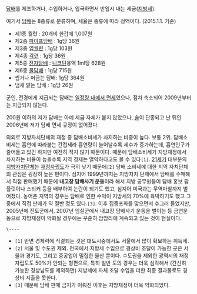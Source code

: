 [담배](%EB%8B%B4%EB%B0%B0.md)를 제조하거나, 수입하거나, 입국하면서 반입시 내는
세금([지방세](%EC%A7%80%EB%B0%A9%EC%84%B8.md)).

여기서 [담배](%EB%8B%B4%EB%B0%B0.md)는 8종류로 분류하며, 세율은 종류에 따라 정액이다. (2015.1.1. 기준)  

  * 제1종 궐련 : 20개비 한갑에 1,007원
  * 제2종 [파이프담배](%ED%8C%8C%EC%9D%B4%ED%94%84%20%EB%8B%B4%EB%B0%B0.md) : 1g당 36원
  * 제3종 [엽궐련](%EC%8B%9C%EA%B0%80.md) : 1g당 103원
  * 제4종 [각련](%EB%A1%A4%EB%A7%81%20%ED%83%80%EB%B0%94%EC%BD%94.md) : 1g당 36원
  * 제5종 [전자담배](%EC%A0%84%EC%9E%90%EB%8B%B4%EB%B0%B0.md) : [니코틴](%EB%8B%88%EC%BD%94%ED%8B%B4.md)용액 1ml당 628원
  * 제6종 [물담배](%EB%AC%BC%EB%8B%B4%EB%B0%B0.md) : 1g당 715원
  * 씹거나 머금는 담배: 1g당 364원
  * 냄새 맡는 담배 : 1g당 26원  

군인, 전경에게 지급되는 담배는 [일정량 내에서 면세](%EB%A9%B4%EC%84%B8%EB%8B%B4%EB%B0%B0.md)였으나,
점차 축소되어 2009년부터는 지급되지 않는다.

200원 이하의 저가 담배는 아예 세금 자체가 붙지 않았으나, [솔](%EC%86%94.md)이 단종되고 난 뒤인 2006년에 저가
담배 면세 규정이 없어졌다.

의외로 지방자치단체의 재정 중 담배소비세가 차지하는 비중이 높다. 보통 2위. 담배소비세는 흡연에 따라붙는 간접세라 흡연량이 늘어날수록
세수가 증가하는데, 흡연인구가 줄어들고 있긴 하지만 여전히 적지 않기 때문이다. 때문에 담배소비세가 지방재정에서 차지하는 비율이 높을수록
지역 경제는 열악하다고도 볼 수 있다`[1]`. [21세기](21%EC%84%B8%EA%B8%B0.md) 대부분의
[지방자치단체](%EC%A7%80%EB%B0%A9%EC%9E%90%EC%B9%98%EB%8B%A8%EC%B2%B4.md)는
[재정자립도](%EC%9E%AC%EC%A0%95%EC%9E%90%EB%A6%BD%EB%8F%84.md)가 극히 낮기 때문에`[2]`
담배 소비세에 대한 지역 자치단체의 관심은 굉장히 높은 편이다. 심지어 1999년까지는 지방자치 단체에서 담배를 수매해서 직접 판매했기
때문에 **내고장 담배사기 운동**이라 해서 지방 공무원들이 담배 홍보 팜플릿이나 스티커 등을 배부하여 논란이 되기도 했고, 심지어 미국과는
무역마찰까지 벌어졌다. 농어촌 지역의 경우는 담배로 인한 수익이 지방세의 70%에 육박하기도 했고 그 중에서 직접 판매가 약 절반 정도
였다.`[3]`. 이후 집중포화를 맞으면서 수그러 들었지만, 2005년에 진도군에서, 2007년 임실군에서 내고장 담배사기 운동을 벌이는 등
금연운동으로 지방재정이 악화될 경우에는 꾸준히 암암리에 계속되고 있는 것이 현실이다.

`\----`

  * `[1]` 반면 경제력에 직결되는 것은 대도시중에서도 서울에서 많이 확보하는 취득세.
  * `[2]` 서울 및 수도권 제외. 전국에서 지방세 수입으로 경상비 조달이 가능한 곳은 서울과 경기도, 그리고 중공업이 밀집한 울산 뿐이다. 수도권을 제외한 광역시의 재정자립도도 50%가 안되는 형편으로, 특히 일반 도의 경우는 더욱 심각해서 (간신히 가능한 경상남도를 제외하면) 지방세에 자체 조달 수입을 더한 최종 결과물로도 경상비 지출을 못한다.
  * `[3]` 때문에 담배 판매 금지가 이뤄진 이후는 지방재정이 더욱 악화되었다.

